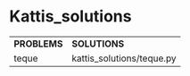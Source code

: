 # Kattis_solutions
<table>
  <tr>
    <td><b>PROBLEMS</b></td>
    <td><b>SOLUTIONS</b></td>
  </tr>
  <tr>
    <td>teque</td>
    <td><a>kattis_solutions/teque.py</a></td>
  </tr>
</table>
